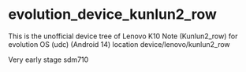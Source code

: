 # evolution_device_kunlun2_row
This is the unofficial device tree of Lenovo K10 Note (Kunlun2_row) for evolution OS (udc) (Android 14) 
location device/lenovo/kunlun2_row

Very early stage
sdm710
